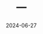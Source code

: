 ---
title: 一
# icon: pen-to-square
order: 7
date: 2024-06-27
category:
  - language
  - css
tag:
  - language
  - css
---